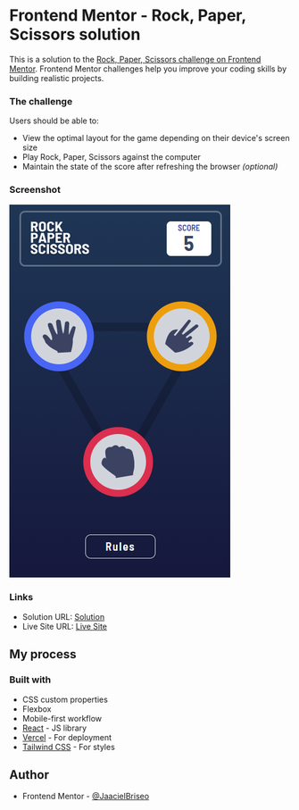 # Frontend Mentor - Rock, Paper, Scissors solution

This is a solution to the [Rock, Paper, Scissors challenge on Frontend Mentor](https://www.frontendmentor.io/challenges/rock-paper-scissors-game-pTgwgvgH). Frontend Mentor challenges help you improve your coding skills by building realistic projects.

### The challenge

Users should be able to:

- View the optimal layout for the game depending on their device's screen size
- Play Rock, Paper, Scissors against the computer
- Maintain the state of the score after refreshing the browser _(optional)_

### Screenshot

![](./screenshot.png)

### Links

- Solution URL: [Solution](https://www.frontendmentor.io/solutions/rock-paper-scissors-game-OqX2_xxv6g)
- Live Site URL: [Live Site](https://rock-paper-scissors-coral-nu.vercel.app/)

## My process

### Built with

- CSS custom properties
- Flexbox
- Mobile-first workflow
- [React](https://reactjs.org/) - JS library
- [Vercel](https://vercel.com/) - For deployment
- [Tailwind CSS](https://tailwindcss.com/) - For styles

## Author

- Frontend Mentor - [@JaacielBriseo](https://www.frontendmentor.io/profile/JaacielBriseo)
